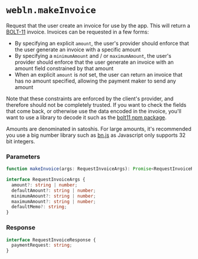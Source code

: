 # `webln.makeInvoice`

Request that the user create an invoice for use by the app. This will return a [BOLT-11](https://github.com/lightningnetwork/lightning-rfc/blob/master/11-payment-encoding.md) invoice. Invoices can be requested in a few forms:

* By specifying an explicit `amount`, the user's provider should enforce that the user generate an invoice with a specific amount
* By specifying a `minimumAmount` and / or `maximumAmount`, the user's provider should enforce that the user generate an invoice with an amount field constrained by that amount
* When an explicit `amount` is _not_ set, the user can return an invoice that has no amount specified, allowing the payment maker to send any amount

Note that these constraints are enforced by the client's provider, and therefore should not be completely trusted. If you want to check the fields that come back, or otherwise use the data encoded in the invoice, you'll want to use a library to decode it such as the [bolt11 npm package](https://www.npmjs.com/package/bolt11).

Amounts are denominated in satoshis. For large amounts, it's recommended you use a big number library such as [bn.js](https://www.npmjs.com/package/bn.js) as Javascript only supports 32 bit integers.

### Parameters

```ts
function makeInvoice(args: RequestInvoiceArgs): Promise<RequestInvoiceResponse>;

interface RequestInvoiceArgs {
  amount?: string | number;
  defaultAmount?: string | number;
  minimumAmount?: string | number;
  maximumAmount?: string | number;
  defaultMemo?: string;
}
```

### Response

```ts
interface RequestInvoiceResponse {
  paymentRequest: string;
}
```

